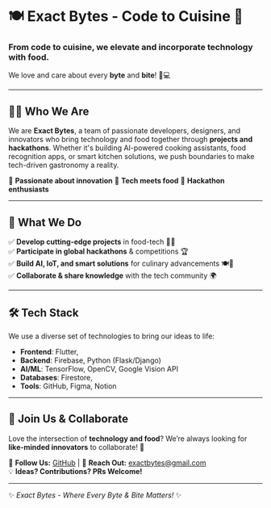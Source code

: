 # 🍽️ Exact Bytes - Code to Cuisine 🚀

### **From code to cuisine, we elevate and incorporate technology with food.**  
We love and care about every **byte** and **bite**! 🍕💻

---

## 👨‍💻 Who We Are
We are **Exact Bytes**, a team of passionate developers, designers, and innovators who bring technology and food together through **projects and hackathons**. Whether it's building AI-powered cooking assistants, food recognition apps, or smart kitchen solutions, we push boundaries to make tech-driven gastronomy a reality.  

🔹 **Passionate about innovation** 🔹 **Tech meets food** 🔹 **Hackathon enthusiasts**

---

## 🚀 What We Do
✅ **Develop cutting-edge projects** in food-tech 🥗💡  
✅ **Participate in global hackathons** & competitions 🏆  
✅ **Build AI, IoT, and smart solutions** for culinary advancements 🍽️🤖  
✅ **Collaborate & share knowledge** with the tech community 🌍  

---

## 🛠️ Tech Stack
We use a diverse set of technologies to bring our ideas to life:
- **Frontend**: Flutter, 
- **Backend**: Firebase, Python (Flask/Django)
- **AI/ML**: TensorFlow, OpenCV, Google Vision API
- **Databases**: Firestore, 
- **Tools**: GitHub, Figma, Notion

---

## 🤝 Join Us & Collaborate
Love the intersection of **technology and food**? We’re always looking for **like-minded innovators** to collaborate! 🌟

📌 **Follow Us:** [GitHub](https://github.com/exactbytes) | 
📩 **Reach Out:** exactbytes@gmail.com  
💡 **Ideas? Contributions? PRs Welcome!**  

---

✨ _Exact Bytes - Where Every Byte & Bite Matters!_ ✨
